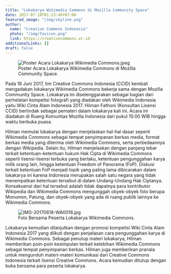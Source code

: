```yaml
---
title: "Lokakarya Wikimedia Commons di Mozilla Community Space"
date: 2017-07-10T01:23:49+07:00
featured_image: "/img/skyline.png"
author:
  name: "Creative Commons Indonesia"
  photo: "/img/favicon.png"
  link: https://creativecommons.or.id
additionalLinks: []
draft: false
---
```


<figure class="figure w-sm-50 float-sm-end ms-sm-5 mt-2 mb-4">



  <img src="../../uploads/Poster%20Acara%20Lokakarya%20Wikimedia%20Commons.jpeg" alt="Poster Acara Lokakarya Wikimedia Commons.jpeg" class="figure-img img-fluid">

  <figcaption class="figure-caption">Poster Acara Lokakarya Wikimedia Commons di Mozilla Community Space.</figcaption>

</figure>

Pada 18 Juni 2017, tim Creative Commons Indonesia (CCID) kembali mengadakan lokakarya Wikimedia Commons bekerja sama dengan Mozilla Community Space. Lokakarya ini diselenggarakan sebagai bagian dari perhelatan kompetisi fotografi yang diadakan oleh Wikimedia Indonesia yaitu Wiki Cinta Alam Indonesia 2017.  Hilman Fathoni (Konsultan Lisensi CCID) bertindak sebagai pemateri dalam lokakarya kali ini. Acara ini diadakan di Ruang Komuntias Mozilla Indonesia dari pukul 15:00 WIB hingga waktu berbuka puasa.

Hilman memulai lokakarya dengan menjelaskan hal-hal dasar seperti Wikimedia Commons sebagai tempat penyimpanan berkas media, format berkas media yang diterima oleh Wikimedia Commons, serta perbedaannya dengan Wikipedia. Selain itu, Hilman menjelaskan dengan panjang lebar terkait ketentuan-ketentuan hukum Hak Cipta di Wikimedia Commons seperti lisensi-lisensi terbuka yang berlaku, ketentuan pengunggahan karya milik orang lain, hingga ketentuan Freedom of Panorama (FoP). Diskusi terkait ketentuan FoP menjadi topik yang paling lama dibicarakan dalam lokakarya ini karena Indonesia merupakan salah satu negara yang tidak menempatkan ketentuan tersebut di dalam Undang-Undang Hak Ciptanya. Konsekuensi dari hal tersebut adalah tidak dapatnya para kontributor Wikipedia dan Wikimedia Commons mengunggah obyek-obyek foto berupa Monumen, Patung, dan obyek-obyek yang ada di ruang publik lainnya ke Wikimedia Commons.

<figure class="figure w-sm-50 float-sm-end ms-sm-5 mt-3 mb-4">

  <img src="../../uploads/IMG-20170618-WA0018.jpg" alt="IMG-20170618-WA0018.jpg" class="figure-img img-fluid">

  <figcaption class="figure-caption">Foto Bersama Peserta Lokakarya Wikimedia Commons.</figcaption>

</figure>

Lokakarya kemudian dilanjutkan dengan promosi kompetisi Wiki Cinta Alam Indonesia 2017 yang diikuti dengan penjelasan cara pengunggahan karya di Wikimedia Commons. Sebagai penutup materi lokakarya, Hilman memberikan poin-poin kesimpulan terkait kelebihan Wikimedia Commons sebagai tempat penyimpanan berkas. Hilman juga memberikan pranala untuk mengunduh materi-materi komunikasi dari Creative Commons Indonesia terkait lisensi Creative Commons. Acara kemudian ditutup dengan buka bersama para peserta lokakarya.